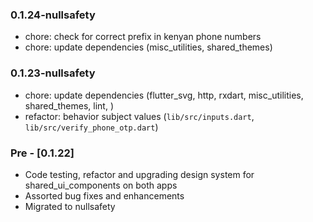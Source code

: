 ### 0.1.24-nullsafety

- chore: check for correct prefix in kenyan phone numbers
- chore: update dependencies (misc_utilities, shared_themes)

### 0.1.23-nullsafety

- chore: update dependencies (flutter_svg, http, rxdart, misc_utilities, shared_themes, lint, )
- refactor: behavior subject values (`lib/src/inputs.dart`, `lib/src/verify_phone_otp.dart`)

### Pre - [0.1.22] 

- Code testing, refactor and upgrading design system for shared_ui_components on both apps
- Assorted bug fixes and enhancements
- Migrated to nullsafety
